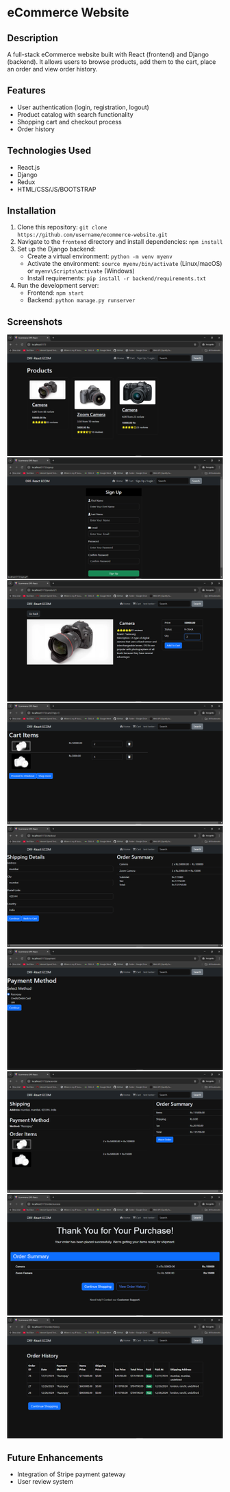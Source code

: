# eCommerce Website

## Description

A full-stack eCommerce website built with React (frontend) and Django (backend). It allows users to browse products, add them to the cart, place an order and view order history.

## Features

- User authentication (login, registration, logout)
- Product catalog with search functionality
- Shopping cart and checkout process
- Order history

## Technologies Used

- React.js
- Django
- Redux
- HTML/CSS/JS/BOOTSTRAP

## Installation

1. Clone this repository: `git clone https://github.com/username/ecommerce-website.git`
2. Navigate to the `frontend` directory and install dependencies: `npm install`
3. Set up the Django backend:
   - Create a virtual environment: `python -m venv myenv`
   - Activate the environment: `source myenv/bin/activate` (Linux/macOS) or `myenv\Scripts\activate` (Windows)
   - Install requirements: `pip install -r backend/requirements.txt`
4. Run the development server:
   - Frontend: `npm start`
   - Backend: `python manage.py runserver`

## Screenshots

![Homepage Screenshot](assets/1.png)
![Sign Up Page Screenshot](assets/2.png)
![Product Page Screenshot](assets/3.png)
![Product Cart Page Screenshot](assets/4.png)
![Checkout Page Screenshot](assets/5.png)
![Payment Page Screenshot](assets/6.png)
![Place Order Page Screenshot](assets/7.png)
![Order Success Page Screenshot](assets/8.png)
![Order History Screenshot](assets/9.png)

## Future Enhancements

- Integration of Stripe payment gateway
- User review system
